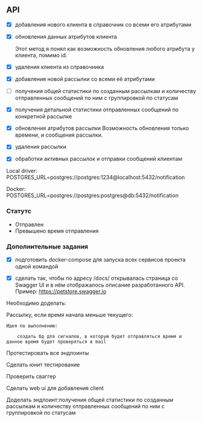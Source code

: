 
## API

- [x] добавления нового клиента в справочник со всеми его атрибутами

- [x] обновления данных атрибутов клиента

    Этот метод я понял как возможность обновления любого атрибута у клиента, помимо id.

- [x] удаления клиента из справочника

- [x] добавления новой рассылки со всеми её атрибутами

- [ ] получения общей статистики по созданным рассылкам и количеству отправленных сообщений по ним с группировкой по статусам

- [x] получения детальной статистики отправленных сообщений по конкретной рассылке

- [x] обновления атрибутов рассылки
  Возможность обновления только времени, и сообщения рассылки.

- [x] удаления рассылки

- [x] обработки активных рассылок и отправки сообщений клиентам


Local driver:
POSTGRES_URL=postgres://postgres:1234@localhost:5432/notification

Docker:
POSTGRES_URL=postgres://postgres:postgres@db:5432/notification

### Статутс

- Отправлен
- Превышено время отправления

### Дополнительные задания

- [x] подготовить docker-compose для запуска всех сервисов проекта одной командой

- [x] сделать так, чтобы по адресу /docs/ открывалась страница со Swagger UI и в нём отображалось описание разработанного API. Пример: https://petstore.swagger.io


Необходимо доделать:

  Рассылку, если время начала меньше текущего:

    Идея по выполнению:

        создать бд для сигналов, в которую будет отправляться время и данное время будет проверяться в mail

  Протестировать все эндпоинты

  Сделать юнит тестирование

  Проверить сваггер

  Сделать web ui для добавления client

  Доделать эндпоинт:получения общей статистики по созданным рассылкам и количеству отправленных сообщений по ним с группировкой по статусам
  

